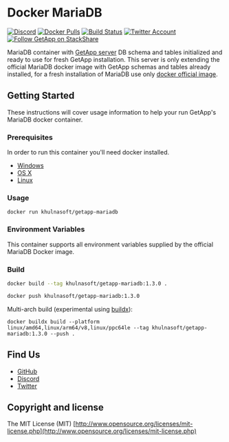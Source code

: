 # Docker MariaDB

[![Discord](https://img.shields.io/discord/564160730845151244?label=discord&style=flat-square)](https://khulnasoft.com/discord)
[![Docker Pulls](https://img.shields.io/docker/pulls/khulnasoft/getapp-mariadb?color=f02e65&style=flat-square)](https://hub.docker.com/r/khulnasoft/getapp-mariadb)
[![Build Status](https://img.shields.io/travis/com/khulnasoft/docker-mariadb?style=flat-square)](https://travis-ci.com/khulnasoft/docker-mariadb)
[![Twitter Account](https://img.shields.io/twitter/follow/khulnasoft?color=00acee&label=twitter&style=flat-square)](https://twitter.com/khulnasoft)
[![Follow GetApp on StackShare](https://img.shields.io/badge/follow%20on-stackshare-blue?style=flat-square)](https://stackshare.io/getapp)

MariaDB container with [GetApp server](https://khulnasoft.com) DB schema and tables initialized and ready to use for fresh GetApp installation. This server is only extending the official MariaDB docker image with GetApp schemas and tables already installed, for a fresh installation of MariaDB use only [docker official image](https://hub.docker.com/_/mariadb).

## Getting Started

These instructions will cover usage information to help your run GetApp's MariaDB docker container.

### Prerequisites

In order to run this container you'll need docker installed.

* [Windows](https://docs.docker.com/windows/started)
* [OS X](https://docs.docker.com/mac/started/)
* [Linux](https://docs.docker.com/linux/started/)

### Usage

```shell
docker run khulnasoft/getapp-mariadb
```

### Environment Variables

This container supports all environment variables supplied by the official MariaDB Docker image.

### Build

```bash
docker build --tag khulnasoft/getapp-mariadb:1.3.0 .

docker push khulnasoft/getapp-mariadb:1.3.0
```

Multi-arch build (experimental using [buildx](https://github.com/docker/buildx)):

```
docker buildx build --platform linux/amd64,linux/arm64/v8,linux/ppc64le --tag khulnasoft/getapp-mariadb:1.3.0 --push .
```

## Find Us

* [GitHub](https://github.com/khulnasoft)
* [Discord](https://khulnasoft.com/discord)
* [Twitter](https://twitter.com/khulnasoft)

## Copyright and license

The MIT License (MIT) [http://www.opensource.org/licenses/mit-license.php](http://www.opensource.org/licenses/mit-license.php)